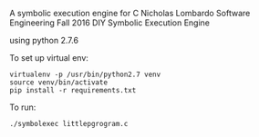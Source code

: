 A symbolic execution engine for C
Nicholas Lombardo
Software Engineering Fall 2016
DIY Symbolic Execution Engine

using python 2.7.6

To set up virtual env:

	virtualenv -p /usr/bin/python2.7 venv
	source venv/bin/activate
	pip install -r requirements.txt

To run:
	
	./symbolexec littlepgrogram.c 
